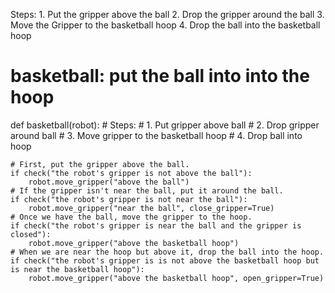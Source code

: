 

Steps: 
    1. Put the gripper above the ball
    2. Drop the gripper around the ball
    3. Move the Gripper to the basketball hoop
    4. Drop the ball into the basketball hoop


# basketball: put the ball into into the hoop
def basketball(robot):
    # Steps:
    #  1. Put gripper above ball
    #  2. Drop gripper around ball
    #  3. Move gripper to the basketball hoop
    #  4. Drop ball into hoop

    # First, put the gripper above the ball.
    if check("the robot's gripper is not above the ball"):
        robot.move_gripper("above the ball")
    # If the gripper isn't near the ball, put it around the ball.
    if check("the robot's gripper is not near the ball"):
        robot.move_gripper("near the ball", close_gripper=True)
    # Once we have the ball, move the gripper to the hoop.
    if check("the robot's gripper is near the ball and the gripper is closed"):
        robot.move_gripper("above the basketball hoop")
    # When we are near the hoop but above it, drop the ball into the hoop.
    if check("the robot's gripper is is not above the basketball hoop but is near the basketball hoop"):
        robot.move_gripper("above the basketball hoop", open_gripper=True)